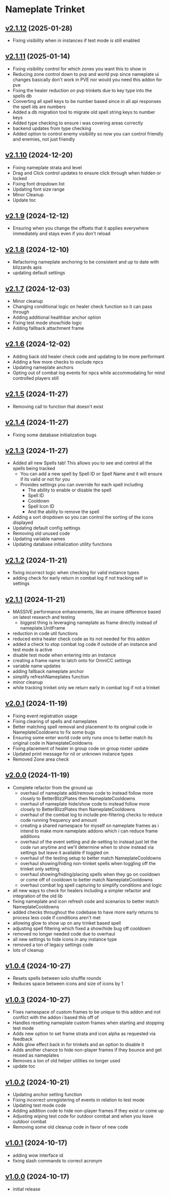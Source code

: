 # Nameplate Trinket

## [v2.1.12](https://github.com/rbgdevx/nameplate-trinket/releases/tag/v2.1.12) (2025-01-28)

- Fixing visibility when in instances if test mode is still enabled

## [v2.1.11](https://github.com/rbgdevx/nameplate-trinket/releases/tag/v2.1.11) (2025-01-14)

- Fixing visibility control for which zones you want this to show in
- Reducing zone control down to pvp and world pvp since nameplate ui changes basically don't work in PVE nor would you need this addon for pve
- Fixing the healer reduction on pvp trinkets due to key type into the spells db
- Converting all spell keys to be number based since in all api responses the spell ids are numbers
- Added a db migration tool to migrate old spell string keys to number keys
- Added type checking to ensure i was covering areas correctly
- backend updates from type checking
- Added option to control enemy visibility so now you can control friendly and enemies, not just friendly

## [v2.1.10](https://github.com/rbgdevx/nameplate-trinket/releases/tag/v2.1.10) (2024-12-20)

- Fixing nameplate strata and level
- Drag and Click control updates to ensure click through when hidden or locked
- Fixing font dropdown list
- Updating font size range
- Minor Cleanup
- Update toc

## [v2.1.9](https://github.com/rbgdevx/nameplate-trinket/releases/tag/v2.1.9) (2024-12-12)

- Ensuring when you change the offsets that it applies everywhere immediately and stays even if you don't reload

## [v2.1.8](https://github.com/rbgdevx/nameplate-trinket/releases/tag/v2.1.8) (2024-12-10)

- Refactoring nameplate anchoring to be consistent and up to date with blizzards apis
- updating default settings

## [v2.1.7](https://github.com/rbgdevx/nameplate-trinket/releases/tag/v2.1.7) (2024-12-03)

- Minor cleanup
- Changing conditional logic on healer check function so it can pass through
- Adding additional healthbar anchor option
- Fixing test mode show/hide logic
- Adding fallback attachment frame

## [v2.1.6](https://github.com/rbgdevx/nameplate-trinket/releases/tag/v2.1.6) (2024-12-02)

- Adding back old healer check code and updating to be more performant
- Adding a few more checks to exclude npcs
- Updating nameplate anchors
- Opting out of combat log events for npcs while accommodating for mind controlled players still

## [v2.1.5](https://github.com/rbgdevx/nameplate-trinket/releases/tag/v2.1.5) (2024-11-27)

- Removing call to function that doesn't exist

## [v2.1.4](https://github.com/rbgdevx/nameplate-trinket/releases/tag/v2.1.4) (2024-11-27)

- Fixing some database initialization bugs

## [v2.1.3](https://github.com/rbgdevx/nameplate-trinket/releases/tag/v2.1.3) (2024-11-27)

- Added all new Spells tab! This allows you to see and control all the spells being tracked
  - You can add a new spell by Spell ID or Spell Name and it will ensure if its valid or not for you
  - Provides settings you can override for each spell including
    - The ability to enable or disable the spell
    - Spell ID
    - Cooldown
    - Spell Icon ID
    - And the ability to remove the spell
- Adding a sort dropdown so you can control the sorting of the icons displayed
- Updating default config settings
- Removing old unused code
- Updating variable names
- Updating database initialization utility functions

## [v2.1.2](https://github.com/rbgdevx/nameplate-trinket/releases/tag/v2.1.2) (2024-11-21)

- fixing incorrect logic when checking for valid instance types
- adding check for early return in combat log if not tracking self in settings

## [v2.1.1](https://github.com/rbgdevx/nameplate-trinket/releases/tag/v2.1.1) (2024-11-21)

- MASSIVE performance enhancements, like an insane difference based on latest research and testing
  - biggest thing is leveraging nameplate as frame directly instead of nameplate.UnitFrame
- reduction in code util functions
- reduced extra healer check code as its not needed for this addon
- added a check to stop combat log code if outside of an instance and test mode is active
- disable test mode when entering into an instance
- creating a frame name to latch onto for OmniCC settings
- variable name updates
- adding fallback nameplate anchor
- simplify refreshNameplates function
- minor cleanup
- while tracking trinket only we return early in combat log if not a trinket

## [v2.0.1](https://github.com/rbgdevx/nameplate-trinket/releases/tag/v2.0.1) (2024-11-19)

- Fixing event registration usage
- Fixing clearing of spells and nameplates
- Better matching spell removal and placement to its original code in NameplateCooldowns to fix some bugs
- Ensuring some enter world code only runs once to better match its original code in NameplateCooldowns
- Fixing placement of healer in group code on group roster update
- Updated print message for nil or unknown instance types
- Removed Zone area check

## [v2.0.0](https://github.com/rbgdevx/nameplate-trinket/releases/tag/v2.0.0) (2024-11-19)

- Complete refactor from the ground up
  - overhaul of nameplate add/remove code to instead follow more closely to BetterBlizzPlates then NameplateCooldowns
  - overhaul of nameplate hide/show code to instead follow more closely to BetterBlizzPlates then NameplateCooldowns
  - overhaul of the combat log to include pre-filtering checks to reduce code running frequency and amount
  - creating a shared namespace for myself on nameplate frames as i intend to make more nameplate addons which i can reduce frame additions
  - overhaul of the event setting and de-setting to instead just let the code run anytime and we'll determine when to show instead via settings but leave it available if toggled on
  - overhaul of the testing setup to better match NameplateCooldowns
  - overhaul showing/hiding non-trinket spells when toggling off the trinket only setting
  - overhaul showing/hiding/placing spells when they go on cooldown or come off of cooldown to better match NameplateCooldowns
  - overhaul combat log spell capturing to simplify conditions and logic
- all new ways to check for healers including a simpler refactor and integration of the old lib
- fixing nameplate and icon refresh code and scenarios to better match NameplateCooldowns
- added checks throughout the codebase to have more early returns to process less code if conditions aren't met
- allowing glow to show up on any trinket based spell
- adjusting spell filtering which fixed a show/hide bug off cooldown
- removed no longer needed code due to overhaul
- all new settings to hide icons in any instance type
- removed a ton of legacy settings code
- lots of cleanup

## [v1.0.4](https://github.com/rbgdevx/nameplate-trinket/releases/tag/v1.0.4) (2024-10-27)

- Resets spells between solo shuffle rounds
- Reduces space between icons and size of icons by 1

## [v1.0.3](https://github.com/rbgdevx/nameplate-trinket/releases/tag/v1.0.3) (2024-10-27)

- Fixes namespace of custom frames to be unique to this addon and not conflict with the addon i based this off of
- Handles resetting nameplate custom frames when starting and stopping test mode
- Adds new option to set frame strata and icon alpha as requested via feedback
- Adds glow effect back in for trinkets and an option to disable it
- Adds another chance to hide non-player frames if they bounce and get reused as nameplates
- Removes a ton of old helper utilities no longer used
- update toc

## [v1.0.2](https://github.com/rbgdevx/nameplate-trinket/releases/tag/v1.0.2) (2024-10-21)

- Updating anchor setting function
- Fixing incorrect unregistering of events in relation to test mode
- Updating test mode code
- Adding addition code to hide non-player frames if they exist or come up
- Adjusting wiping test code for outdoor combat and when you leave outdoor combat
- Removing some old cleanup code in favor of new code

## [v1.0.1](https://github.com/rbgdevx/nameplate-trinket/releases/tag/v1.0.1) (2024-10-17)

- adding wow interface id
- fixing slash commands to correct acronym

## [v1.0.0](https://github.com/rbgdevx/nameplate-trinket/releases/tag/v1.0.0) (2024-10-17)

- initial release
